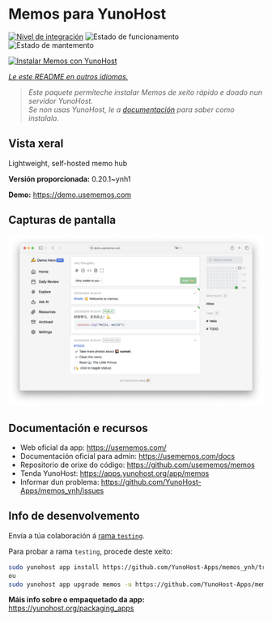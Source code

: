 <!--
NOTA: Este README foi creado automáticamente por <https://github.com/YunoHost/apps/tree/master/tools/readme_generator>
NON debe editarse manualmente.
-->

# Memos para YunoHost

[![Nivel de integración](https://dash.yunohost.org/integration/memos.svg)](https://dash.yunohost.org/appci/app/memos) ![Estado de funcionamento](https://ci-apps.yunohost.org/ci/badges/memos.status.svg) ![Estado de mantemento](https://ci-apps.yunohost.org/ci/badges/memos.maintain.svg)

[![Instalar Memos con YunoHost](https://install-app.yunohost.org/install-with-yunohost.svg)](https://install-app.yunohost.org/?app=memos)

*[Le este README en outros idiomas.](./ALL_README.md)*

> *Este paquete permíteche instalar Memos de xeito rápido e doado nun servidor YunoHost.*  
> *Se non usas YunoHost, le a [documentación](https://yunohost.org/install) para saber como instalalo.*

## Vista xeral

Lightweight, self-hosted memo hub

**Versión proporcionada:** 0.20.1~ynh1

**Demo:** <https://demo.usememos.com>

## Capturas de pantalla

![Captura de pantalla de Memos](./doc/screenshots/demo.webp)

## Documentación e recursos

- Web oficial da app: <https://usememos.com/>
- Documentación oficial para admin: <https://usememos.com/docs>
- Repositorio de orixe do código: <https://github.com/usememos/memos>
- Tenda YunoHost: <https://apps.yunohost.org/app/memos>
- Informar dun problema: <https://github.com/YunoHost-Apps/memos_ynh/issues>

## Info de desenvolvemento

Envía a túa colaboración á [rama `testing`](https://github.com/YunoHost-Apps/memos_ynh/tree/testing).

Para probar a rama `testing`, procede deste xeito:

```bash
sudo yunohost app install https://github.com/YunoHost-Apps/memos_ynh/tree/testing --debug
ou
sudo yunohost app upgrade memos -u https://github.com/YunoHost-Apps/memos_ynh/tree/testing --debug
```

**Máis info sobre o empaquetado da app:** <https://yunohost.org/packaging_apps>
